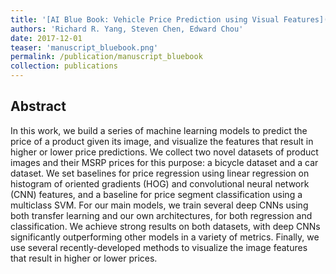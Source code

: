 ```yaml
---
title: '[AI Blue Book: Vehicle Price Prediction using Visual Features](https://arxiv.org/abs/1803.11227)'
authors: 'Richard R. Yang, Steven Chen, Edward Chou'
date: 2017-12-01
teaser: 'manuscript_bluebook.png'
permalink: /publication/manuscript_bluebook
collection: publications
---
```


Abstract
-------
In this work, we build a series of machine learning models to predict the price of a product given its image, and visualize the features that result in higher or lower price predictions. We collect two novel datasets of product images and their MSRP prices for this purpose: a bicycle dataset and a car dataset. We set baselines for price regression using linear regression on histogram of oriented gradients (HOG) and convolutional neural network (CNN) features, and a baseline for price segment classification using a multiclass SVM. For our main models, we train several deep CNNs using both transfer learning and our own architectures, for both regression and classification. We achieve strong results on both datasets, with deep CNNs significantly outperforming other models in a variety of metrics. Finally, we use several recently-developed methods to visualize the image features that result in higher or lower prices.